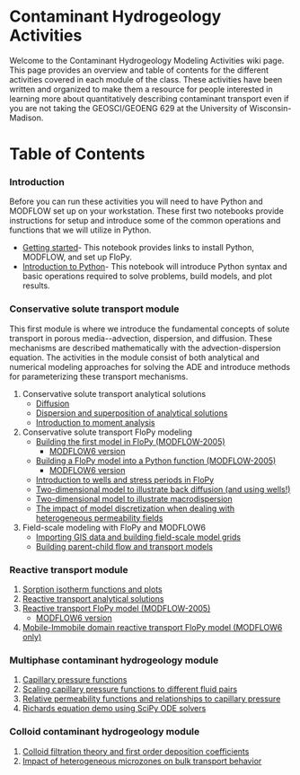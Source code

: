# Contaminant Hydrogeology Activities
Welcome to the Contaminant Hydrogeology Modeling Activities wiki page. This page provides an overview and table of contents for the different activities covered in each module of the class. These activities have been written and organized to make them a resource for people interested in learning more about quantitatively describing contaminant transport even if you are not taking the GEOSCI/GEOENG 629 at the University of Wisconsin-Madison.

# Table of Contents
### Introduction
Before you can run these activities you will need to have Python and MODFLOW set up on your workstation. These first two notebooks provide instructions for setup and introduce some of the common operations and functions that we will utilize in Python.
   * [Getting started](https://github.com/zahasky/Contaminant-Hydrogeology-Modeling-Activities/blob/master/MODFLOW%2C%20Python%2C%20and%20FloPy%20Setup.ipynb)- This notebook provides links to install Python, MODFLOW, and set up FloPy.
   * [Introduction to Python](https://github.com/zahasky/Contaminant-Hydrogeology-Modeling-Activities/blob/master/Python%20Introduction%20for%20629.ipynb)- This notebook will introduce Python syntax and basic operations required to solve problems, build models, and plot results.
### Conservative solute transport module
This first module is where we introduce the fundamental concepts of solute transport in porous media--advection, dispersion, and diffusion. These mechanisms are described mathematically with the advection-dispersion equation. The activities in the module consist of both analytical and numerical modeling approaches for solving the ADE and introduce methods for parameterizing these transport mechanisms.
1. Conservative solute transport analytical solutions
   * [Diffusion](https://github.com/zahasky/Contaminant-Hydrogeology-Modeling-Activities/blob/master/Diffusion%20Analytical%20Demo.ipynb)
   * [Dispersion and superposition of analytical solutions](https://github.com/zahasky/Contaminant-Hydrogeology-Modeling-Activities/blob/master/Dispersion%20Analytical%20Demo.ipynb)
   * [Introduction to moment analysis](https://github.com/zahasky/Contaminant-Hydrogeology-Activities/blob/master/Intro%20to%20Moment%20Analysis.ipynb)
2. Conservative solute transport FloPy modeling
   * [Building the first model in FloPy (MODFLOW-2005)](https://github.com/zahasky/Contaminant-Hydrogeology-Activities/blob/master/FloPy%20Introduction.ipynb)
       * [MODFLOW6 version](https://github.com/zahasky/Contaminant-Hydrogeology-Activities/blob/master/MF6_notebooks/FloPy%20Introduction%20MF6.ipynb)
   * [Building a FloPy model into a Python function (MODFLOW-2005)](https://github.com/zahasky/Contaminant-Hydrogeology-Modeling-Activities/blob/master/FloPy%201D%20Function.ipynb)
       * [MODFLOW6 version](https://github.com/zahasky/Contaminant-Hydrogeology-Activities/blob/master/MF6_notebooks/FloPy%201D%20Function%20MF6.ipynb)
   * [Introduction to wells and stress periods in FloPy](https://github.com/zahasky/Contaminant-Hydrogeology-Activities/blob/master/Wells%20and%20Stress%20Periods%20Explainer.ipynb)
   * [Two-dimensional model to illustrate back diffusion (and using wells!)](https://github.com/zahasky/Contaminant-Hydrogeology-Activities/blob/master/FloPy%20back%20diffusion%20demo.ipynb)
   * [Two-dimensional model to illustrate macrodispersion](https://github.com/zahasky/Contaminant-Hydrogeology-Activities/blob/master/FloPy%202D%20Macrodispersion%20Illustration.ipynb)
   * [The impact of model discretization when dealing with heterogeneous permeability fields](https://github.com/zahasky/Contaminant-Hydrogeology-Activities/blob/master/Multiscale%20heterogeneity.ipynb)
3. Field-scale modeling with FloPy and MODFLOW6
   * [Importing GIS data and building field-scale model grids](https://github.com/zahasky/Contaminant-Hydrogeology-Activities/blob/master/MF6_field_scale_model_examples/Grid_from_GIS_French_Island_demo.ipynb)
   * [Building parent-child flow and transport models](https://github.com/zahasky/Contaminant-Hydrogeology-Activities/blob/master/MF6_field_scale_model_examples/Field_scale_transport_model_Upham_woods_demo.ipynb)

### Reactive transport module
1. [Sorption isotherm functions and plots](https://github.com/zahasky/Contaminant-Hydrogeology-Activities/blob/master/Sorption%20Isotherms.ipynb)
2. [Reactive transport analytical solutions](https://github.com/zahasky/Contaminant-Hydrogeology-Activities/blob/master/First%20Order%20Reactions.ipynb)
3. [Reactive transport FloPy model (MODFLOW-2005)](https://github.com/zahasky/Contaminant-Hydrogeology-Activities/blob/master/FloPy%201D%20Reactions.ipynb)
    * [MODFLOW6 version](https://github.com/zahasky/Contaminant-Hydrogeology-Activities/blob/master/MF6_notebooks/FloPy%201D%20Reactions%20MF6.ipynb)
5. [Mobile-Immobile domain reactive transport FloPy model (MODFLOW6 only)](https://github.com/zahasky/Contaminant-Hydrogeology-Activities/blob/master/MF6_notebooks/FloPy%201D%20IST%20Demo%20MF6.ipynb)

### Multiphase contaminant hydrogeology module
1. [Capillary pressure functions](https://github.com/zahasky/Contaminant-Hydrogeology-Activities/blob/master/Capillary%20Pressure%20Functions.ipynb)
2. [Scaling capillary pressure functions to different fluid pairs](https://github.com/zahasky/Contaminant-Hydrogeology-Activities/blob/master/Capillary%20Pressure%20Curve%20Scaling%20and%20Fitting.ipynb)
3. [Relative permeability functions and relationships to capillary pressure](https://github.com/zahasky/Contaminant-Hydrogeology-Activities/blob/master/Relative%20Permeability%20Curves.ipynb)
4. [Richards equation demo using SciPy ODE solvers](https://github.com/zahasky/Contaminant-Hydrogeology-Activities/blob/master/Richards_equation_demo.ipynb)

### Colloid contaminant hydrogeology module
1. [Colloid filtration theory and first order deposition coefficients](https://github.com/zahasky/Contaminant-Hydrogeology-Activities/blob/master/Colloid%20Filtration%20Theory%20and%20Deposition%20Rate%20Coefficients.ipynb)
2. [Impact of heterogeneous microzones on bulk transport behavior](https://github.com/zahasky/Contaminant-Hydrogeology-Activities/blob/master/FloPy%20Anaerobic%20Microzones.ipynb)

